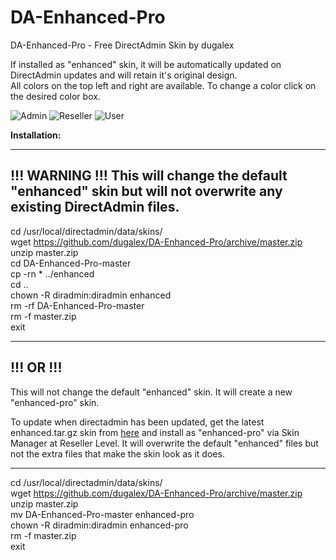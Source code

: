 # DA-Enhanced-Pro
DA-Enhanced-Pro - Free DirectAdmin Skin by dugalex

If installed as "enhanced" skin, it will be automatically updated on DirectAdmin updates and will retain it's original design.  
All colors on the top left and right are available. To change a color click on the desired color box. 

![Admin](https://github.com/dugalex/DA-Enhanced-Pro/blob/master/images/skin-admin.jpg)
![Reseller](https://github.com/dugalex/DA-Enhanced-Pro/blob/master/images/skin-reseller.jpg)
![User](https://github.com/dugalex/DA-Enhanced-Pro/blob/master/images/skin-user.jpg)


<b>Installation:</b>

--------------------------------------------------------------------
!!! WARNING !!! This will change the default "enhanced" skin but will not overwrite any existing DirectAdmin files.
--------------------------------------------------------------------

cd /usr/local/directadmin/data/skins/  
wget https://github.com/dugalex/DA-Enhanced-Pro/archive/master.zip  
unzip master.zip  
cd DA-Enhanced-Pro-master  
cp -rn * ../enhanced  
cd ..  
chown -R diradmin:diradmin enhanced  
rm -rf DA-Enhanced-Pro-master  
rm -f master.zip  
exit  

--------------------------------------------------------------------
!!! OR !!!
--------------------------------------------------------------------  
This will not change the default "enhanced" skin. It will create a new "enhanced-pro" skin.  
  
To update when directadmin has been updated, get the latest enhanced.tar.gz skin from  [here](http://forum.directadmin.com/showthread.php?t=221&highlight=latest+enhanced) and install as "enhanced-pro" via Skin Manager at Reseller Level. It will overwrite the default "enhanced" files but not the extra files that make the skin look as it does.

--------------------------------------------------------------------

cd /usr/local/directadmin/data/skins/  
wget https://github.com/dugalex/DA-Enhanced-Pro/archive/master.zip  
unzip master.zip  
mv DA-Enhanced-Pro-master enhanced-pro  
chown -R diradmin:diradmin enhanced-pro  
rm -f master.zip  
exit 
